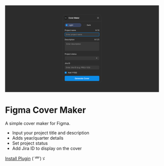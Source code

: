 ![cover](src/assets/cover.png)

# Figma Cover Maker
A simple cover maker for Figma.

- Input your project title and description
- Adds year/quarter details
- Set project status
- Add Jira ID to display on the cover

[Install Plugin](https://www.figma.com/community/plugin/1460274736428830766/cover-maker) (*´罒`*)ゞ